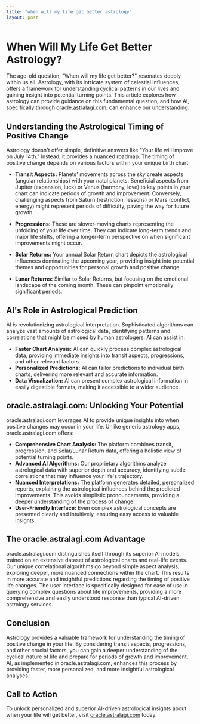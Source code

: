 ```yaml
---
title: "when will my life get better astrology"
layout: post
---
```


# When Will My Life Get Better Astrology?

The age-old question, "When will my life get better?" resonates deeply within us all.  Astrology, with its intricate system of celestial influences, offers a framework for understanding cyclical patterns in our lives and gaining insight into potential turning points. This article explores how astrology can provide guidance on this fundamental question, and how AI, specifically through oracle.astralagi.com, can enhance our understanding.

## Understanding the Astrological Timing of Positive Change

Astrology doesn't offer simple, definitive answers like "Your life will improve on July 14th." Instead, it provides a nuanced roadmap.  The timing of positive change depends on various factors within your unique birth chart:

* **Transit Aspects:**  Planets' movements across the sky create aspects (angular relationships) with your natal planets.  Beneficial aspects from Jupiter (expansion, luck) or Venus (harmony, love) to key points in your chart can indicate periods of growth and improvement.  Conversely, challenging aspects from Saturn (restriction, lessons) or Mars (conflict, energy) might represent periods of difficulty, paving the way for future growth.

* **Progressions:**  These are slower-moving charts representing the unfolding of your life over time. They can indicate long-term trends and major life shifts, offering a longer-term perspective on when significant improvements might occur.

* **Solar Returns:**  Your annual Solar Return chart depicts the astrological influences dominating the upcoming year, providing insight into potential themes and opportunities for personal growth and positive change.

* **Lunar Returns:** Similar to Solar Returns, but focusing on the emotional landscape of the coming month. These can pinpoint emotionally significant periods.


## AI's Role in Astrological Prediction

AI is revolutionizing astrological interpretation.  Sophisticated algorithms can analyze vast amounts of astrological data, identifying patterns and correlations that might be missed by human astrologers. AI can assist in:

* **Faster Chart Analysis:** AI can quickly process complex astrological data, providing immediate insights into transit aspects, progressions, and other relevant factors.
* **Personalized Predictions:** AI can tailor predictions to individual birth charts, delivering more relevant and accurate information.
* **Data Visualization:** AI can present complex astrological information in easily digestible formats, making it accessible to a wider audience.


## oracle.astralagi.com:  Unlocking Your Potential

oracle.astralagi.com leverages AI to provide unique insights into when positive changes may occur in your life.  Unlike generic astrology apps, oracle.astralagi.com offers:

* **Comprehensive Chart Analysis:** The platform combines transit, progression, and Solar/Lunar Return data, offering a holistic view of potential turning points.
* **Advanced AI Algorithms:**  Our proprietary algorithms analyze astrological data with superior depth and accuracy, identifying subtle correlations that may influence your life's trajectory.
* **Nuanced Interpretations:**  The platform generates detailed, personalized reports, explaining the astrological influences behind the predicted improvements.  This avoids simplistic pronouncements, providing a deeper understanding of the process of change.
* **User-Friendly Interface:** Even complex astrological concepts are presented clearly and intuitively, ensuring easy access to valuable insights.

## The oracle.astralagi.com Advantage

oracle.astralagi.com distinguishes itself through its superior AI models, trained on an extensive dataset of astrological charts and real-life events.  Our unique correlational algorithms go beyond simple aspect analysis, exploring deeper, more nuanced connections within the chart. This results in more accurate and insightful predictions regarding the timing of positive life changes. The user interface is specifically designed for ease of use in querying complex questions about life improvements, providing a more comprehensive and easily understood response than typical AI-driven astrology services.


## Conclusion

Astrology provides a valuable framework for understanding the timing of positive change in your life.  By considering transit aspects, progressions, and other crucial factors, you can gain a deeper understanding of the cyclical nature of life and prepare for periods of growth and improvement.  AI, as implemented in oracle.astralagi.com, enhances this process by providing faster, more personalized, and more insightful astrological analyses.

## Call to Action

To unlock personalized and superior AI-driven astrological insights about when your life will get better, visit [oracle.astralagi.com](https://oracle.astralagi.com) today.